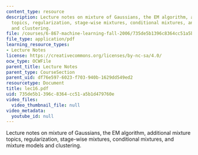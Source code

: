```yaml
---
content_type: resource
description: Lecture notes on mixture of Gaussians, the EM algorithm, additional mixture
  topics, regularization, stage-wise mixtures, conditional mixtures, and mixture models
  and clustering.
file: /courses/6-867-machine-learning-fall-2006/735de5b1396c8364cc51a5b1d479760e_lec16.pdf
file_type: application/pdf
learning_resource_types:
- Lecture Notes
license: https://creativecommons.org/licenses/by-nc-sa/4.0/
ocw_type: OCWFile
parent_title: Lecture Notes
parent_type: CourseSection
parent_uid: df76e597-6023-f703-940b-1629dd549ed2
resourcetype: Document
title: lec16.pdf
uid: 735de5b1-396c-8364-cc51-a5b1d479760e
video_files:
  video_thumbnail_file: null
video_metadata:
  youtube_id: null
---
```

Lecture notes on mixture of Gaussians, the EM algorithm, additional mixture topics, regularization, stage-wise mixtures, conditional mixtures, and mixture models and clustering.